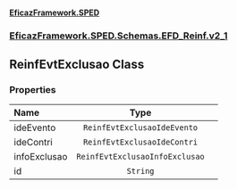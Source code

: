 #### [EficazFramework.SPED](EficazFrameworkSPED.md 'EficazFramework SPED')
### [EficazFramework.SPED.Schemas.EFD_Reinf.v2_1](EficazFramework.SPED.Schemas.EFD_Reinf.v2_1.md 'EficazFramework.SPED.Schemas.EFD_Reinf.v2_1')

## ReinfEvtExclusao Class
### Properties

| Name | Type | |
| :--- | :---: | :--- |
| ideEvento | `ReinfEvtExclusaoIdeEvento` |  |
| ideContri | `ReinfEvtExclusaoIdeContri` |  |
| infoExclusao | `ReinfEvtExclusaoInfoExclusao` |  |
| id | `String` |  |
